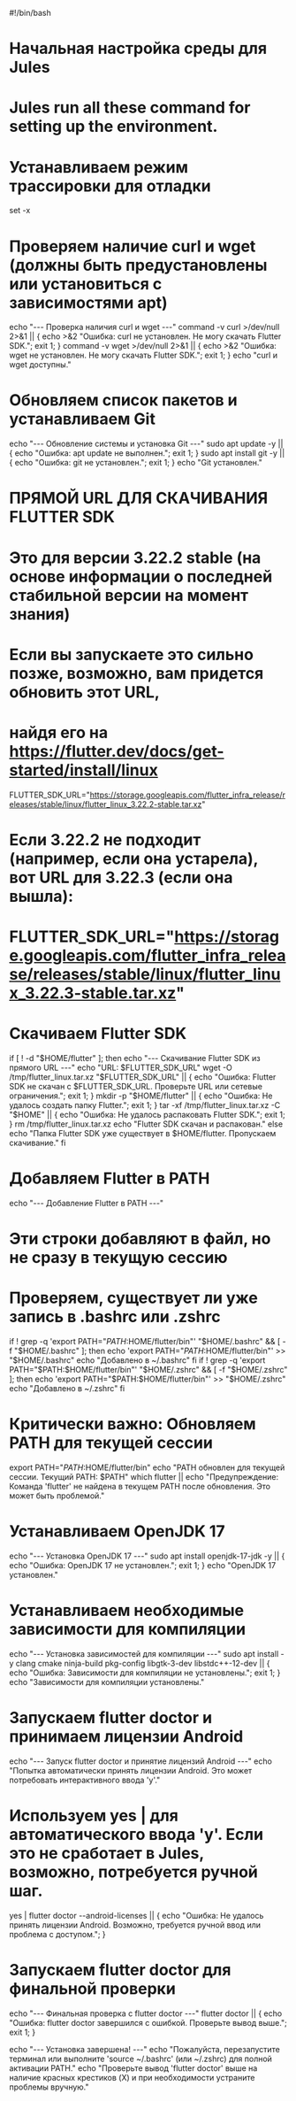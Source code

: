 #!/bin/bash
# Начальная настройка среды для Jules
# Jules run all these command for setting up the environment.


# Устанавливаем режим трассировки для отладки
set -x

# Проверяем наличие curl и wget (должны быть предустановлены или установиться с зависимостями apt)
echo "--- Проверка наличия curl и wget ---"
command -v curl >/dev/null 2>&1 || { echo >&2 "Ошибка: curl не установлен. Не могу скачать Flutter SDK."; exit 1; }
command -v wget >/dev/null 2>&1 || { echo >&2 "Ошибка: wget не установлен. Не могу скачать Flutter SDK."; exit 1; }
echo "curl и wget доступны."


# Обновляем список пакетов и устанавливаем Git
echo "--- Обновление системы и установка Git ---"
sudo apt update -y || { echo "Ошибка: apt update не выполнен."; exit 1; }
sudo apt install git -y || { echo "Ошибка: git не установлен."; exit 1; }
echo "Git установлен."

# ПРЯМОЙ URL ДЛЯ СКАЧИВАНИЯ FLUTTER SDK
# Это для версии 3.22.2 stable (на основе информации о последней стабильной версии на момент знания)
# Если вы запускаете это сильно позже, возможно, вам придется обновить этот URL,
# найдя его на https://flutter.dev/docs/get-started/install/linux
FLUTTER_SDK_URL="https://storage.googleapis.com/flutter_infra_release/releases/stable/linux/flutter_linux_3.22.2-stable.tar.xz"
# Если 3.22.2 не подходит (например, если она устарела), вот URL для 3.22.3 (если она вышла):
# FLUTTER_SDK_URL="https://storage.googleapis.com/flutter_infra_release/releases/stable/linux/flutter_linux_3.22.3-stable.tar.xz"


# Скачиваем Flutter SDK
if [ ! -d "$HOME/flutter" ]; then
    echo "--- Скачивание Flutter SDK из прямого URL ---"
    echo "URL: $FLUTTER_SDK_URL"
    wget -O /tmp/flutter_linux.tar.xz "$FLUTTER_SDK_URL" || { echo "Ошибка: Flutter SDK не скачан с $FLUTTER_SDK_URL. Проверьте URL или сетевые ограничения."; exit 1; }
    mkdir -p "$HOME/flutter" || { echo "Ошибка: Не удалось создать папку Flutter."; exit 1; }
    tar -xf /tmp/flutter_linux.tar.xz -C "$HOME" || { echo "Ошибка: Не удалось распаковать Flutter SDK."; exit 1; }
    rm /tmp/flutter_linux.tar.xz
    echo "Flutter SDK скачан и распакован."
else
    echo "Папка Flutter SDK уже существует в $HOME/flutter. Пропускаем скачивание."
fi

# Добавляем Flutter в PATH
echo "--- Добавление Flutter в PATH ---"
# Эти строки добавляют в файл, но не сразу в текущую сессию
# Проверяем, существует ли уже запись в .bashrc или .zshrc
if ! grep -q 'export PATH="$PATH:$HOME/flutter/bin"' "$HOME/.bashrc" && [ -f "$HOME/.bashrc" ]; then
    echo 'export PATH="$PATH:$HOME/flutter/bin"' >> "$HOME/.bashrc"
    echo "Добавлено в ~/.bashrc"
fi
if ! grep -q 'export PATH="$PATH:$HOME/flutter/bin"' "$HOME/.zshrc" && [ -f "$HOME/.zshrc" ]; then
    echo 'export PATH="$PATH:$HOME/flutter/bin"' >> "$HOME/.zshrc"
    echo "Добавлено в ~/.zshrc"
fi

# **Критически важно:** Обновляем PATH для текущей сессии
export PATH="$PATH:$HOME/flutter/bin"
echo "PATH обновлен для текущей сессии. Текущий PATH: $PATH"
which flutter || echo "Предупреждение: Команда 'flutter' не найдена в текущем PATH после обновления. Это может быть проблемой."


# Устанавливаем OpenJDK 17
echo "--- Установка OpenJDK 17 ---"
sudo apt install openjdk-17-jdk -y || { echo "Ошибка: OpenJDK 17 не установлен."; exit 1; }
echo "OpenJDK 17 установлен."

# Устанавливаем необходимые зависимости для компиляции
echo "--- Установка зависимостей для компиляции ---"
sudo apt install -y clang cmake ninja-build pkg-config libgtk-3-dev libstdc++-12-dev || { echo "Ошибка: Зависимости для компиляции не установлены."; exit 1; }
echo "Зависимости для компиляции установлены."

# Запускаем flutter doctor и принимаем лицензии Android
echo "--- Запуск flutter doctor и принятие лицензий Android ---"
echo "Попытка автоматически принять лицензии Android. Это может потребовать интерактивного ввода 'y'."
# Используем yes | для автоматического ввода 'y'. Если это не сработает в Jules, возможно, потребуется ручной шаг.
yes | flutter doctor --android-licenses || { echo "Ошибка: Не удалось принять лицензии Android. Возможно, требуется ручной ввод или проблема с доступом."; }

# Запускаем flutter doctor для финальной проверки
echo "--- Финальная проверка с flutter doctor ---"
flutter doctor || { echo "Ошибка: flutter doctor завершился с ошибкой. Проверьте вывод выше."; exit 1; }

echo "--- Установка завершена! ---"
echo "Пожалуйста, перезапустите терминал или выполните 'source ~/.bashrc' (или ~/.zshrc) для полной активации PATH."
echo "Проверьте вывод 'flutter doctor' выше на наличие красных крестиков (X) и при необходимости устраните проблемы вручную."